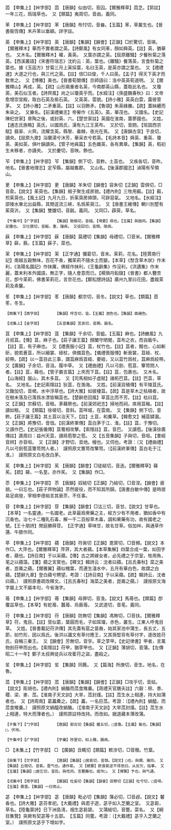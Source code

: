 <!-- { "loadSidebar": true } -->
苬	【申集上】【艸字部】	苬	【唐韻】似由切，音囚。【爾雅釋草】苬芝。【郭註】一年三花，爲瑞草也。　又【類篇】夷周切，音由。義同。

苯	【申集上】【艸字部】	苯	【唐韻】布忖切，音畚。【玉篇】苯，草叢生也。【晉書衞恆傳】禾卉苯以垂穎。詳字註。

英	【申集上】【艸字部】	英	【唐韻】【集韻】【韻會】【正韻】□於驚切，音瑛。【爾雅釋木】華而不實者謂之英。【詩鄭風】有女同車，顏如舜英。【註】英，猶華也。　又木名。【爾雅釋木】權，黃英。　又葉亦謂之英。【屈原離騷】夕餐秋菊之落英。【西溪叢語】《宋書符瑞志》沈約云：英，葉也。《離騷》餐落英，言食秋菊之葉也。據《玉函方》甘菊三月上寅採葉，名曰玉英，是英亦謂之葉也。　又【禮禮運】大道之行也，與三代之英。【註】倍□曰俊，千人曰英。【孟子】得天下英才而敎育之。　又【博雅】美也。【晉書荀闓傳】京師語曰：洛中英英荀道明。　又【爾雅釋山】再成，英。【疏】山形兩重者名英，今南郡英山縣，蓋取此名也。　又瓊英，美石似玉者。【詩齊風】尚之以瓊英乎而。【水經注】《孫盛魏春秋》曰：文帝愈增崇宮殿，取白石英及紫石英。　又英英，雲貌。【詩小雅】英英白雲，露彼菅茅。　又【詩小雅】二矛重英。【註】以羽飾矛。【魯頌】朱英綠縢。【疏】蓋絲纒而朱染之。　又樂名。【前漢禮樂志】帝嚳作《五英》。英，華茂也。　又國名。【史記陳杞世家】臯陶之後，或封英、六。【楚世家註】英國在淮南，蓋蓼國也。　又姓。【通志氏族略】英氏，以國爲氏，漢有九江王英布。　又於切，音閼。【班固西京賦】翡翠、火齊。流耀含英。縣黎、垂棘，夜光在焉。　又【唐韻古音】于良切，讀央。【屈原九歌】浴蘭湯兮沐芳，華采衣兮若英。【毛詩本音】舜英、重英、瓊英、美如英，俱叶韻讀央。【管子地員篇】五色雜英，各有異章。【集韻】英，稻初生未移者，亦讀央。　又於慶切，音映。飾也。

苲	【申集上】【艸字部】	苲	【集韻】側下切，音鮓。土苴也。　又疾各切，音昨。地名。【晉書地理志】定苲縣，屬越巂郡。　又山名。【後漢郡國志】湞陽有苲領山。

茰	【申集上】【艸字部】	茰	【唐韻】羊朱切【韻會】容朱切【正韻】雲俱切，□音兪。【說文】茱萸也。【集韻】椒子聚生成房貌。【禮內則】三牲用藙。【註】藙，煎茱萸也。【風土記】九月九日，折茱萸房揷頭，可辟惡氣。　又地名。【水經注】邵陵水東北出益縣，其閒逕流三峽，名爲茱萸江。　又【唐書王維傳】輞川別墅有茱萸沜。　又【集韻】雙雛切，音毹。義同。　又同□，薜萸，草名。

	【午集中】【疒字部】		【集韻】馳僞切，音縋。【埤蒼】病也。【玉篇】與膇同。【集韻】足腫也。　又吐猥切，音骽。重，踵疾。　又徒回切，音頹。隂病。

蔝	【申集上】【艸字部】	蔝	【唐韻】莫禮切【集韻】母禮切，□音米。【爾雅釋草】蔝，蔜。【玉篇】蔝子，菜也。

茉	【申集上】【艸字部】	茉	【正字通】彌葛切，音末。茉莉，花名。【陸賈南行記】南越五穀無味，百花不香，獨茉莉不隨水土而變。【本草】《嵆含草木狀》作末利，《洛陽名園記》作抹厲，佛經作抹利，《王龜齡集》作沒利，《洪邁集》作末麗，蓋末利本外國語，無正字，隨人會意而已。【楊愼丹鉛錄】《晉書》都人簪柰花，卽今茉莉，佛書茉莉花，言奈花也。【鄭松牕詩話】廣州九里曰花田，盡栽茉莉及素馨。

苳	【申集上】【艸字部】	苳	【唐韻】都宗切，音冬。【說文】草也。【類篇】苣苳，冬生。

	【酉集下】【酉字部】		【集韻】呼含切，音。【玉篇】酒色也。【集韻】面赭色。

	【戌集上】【金字部】		【五音集韻】苦哀切，音開。器名。

苴	【申集上】【艸字部】	苴	【集韻】千余切，音蛆。【玉篇】麻也。【詩豳風】九月叔苴。【傳】苴，麻子也。【莊子讓王篇】顏闔守陋閭，苴布之衣，而自飯牛。【註】苴，有子麻也。　又【禮喪服小記】苴，杖竹也。【註】苴者，黯也，心如斬斫，貌若蒼苴，所以縗裳、絰杖，俱備苴色。【儀禮喪服傳】斬衰裳，苴絰、杖、絞帶。【疏】以一苴目此三事，謂苴麻爲首絰、要絰，又以苴竹爲杖，苴麻爲絞帶。　又【廣韻】子余切，音沮。履中草。　又【禮曲禮】凡以弓劍、苞苴、簞笥問人者。【註】苴，藉也。【管子霸言篇】上夾而下苴。【註】苴，包裹也。　又木名。【山海經】服山，其木多苴。　又【司馬相如子虛賦】諸柘巴苴。【註】巴苴，草名。　又地名。【史記索隱註】狄苴，在渤海。　又姓。【前漢貨殖傳】有平陵苴氏。　又鋤加切，音槎。水中浮草也。【詩大雅】如彼棲苴。【疏】苴是草木之枯槁者，故在樹未落及已落爲水漂皆稱苴也。【楚辭悲回風】草苴比而不芳。【註】枯曰苴。　又【正韻】宗蘇切，音租。茅藉祭也。【前漢郊祀志】掃地而祠，席用苴稭。【註】讀如租。　又【類篇】徐嗟切，音斜。苴咩城，在雲南。　又【集韻】側下切，音鮓。【莊子讓王篇】其土苴以治天下。【註】土苴，和糞草。【韓愈文】補苴罅漏。　又【正韻】將豫切，音怚。【前漢終軍傳】苴白茅于江、淮。【註】苴，于豫切。　又讀作巴。【史記張儀傳】苴蜀相攻擊。【索隱註】苴，音巴。　又讀苞。【後漢徐廣傳註】譙周曰：益州天苴，讀爲苞黎之苞。　又【五音集韻】子與切，音咀。【羣經音辨】亦音咀。　又【正韻】才野切，音灺。幔也。又伺也。考證：〔又【禮曲禮】凡以弓劍苞苴簟笥問人者。〕　謹照原文簟笥改簞笥。〔【前漢終軍傳】苴白毛于江淮。〕　謹照原文白毛改白茅。 

苵	【申集上】【艸字部】	苵	【唐韻】【韻會】□徒結切，音迭。【爾雅釋草】蕛苵。【疏】蕛，一名荎。亦作苵。　又【集韻】作□。

苶	【申集上】【艸字部】	苶	【唐韻】奴結切【正韻】乃結切，□音涅。【韻會】疲貌。一曰忘也。【莊子齊物論】苶然疲役，而不知其所歸。【唐書白敏中傳】是時居易足病發，宰相李德裕言其衰苶，不任事。

苷	【申集上】【艸字部】	苷	【集韻】【韻會】□沽三切，音甘。【說文】甘草也。【本草】一名靈通，一名國老。此草最爲衆藥之主，經方少有不用者，猶如香中有沉香也。治七十二種乳石毒，解一千二百般草木毒，調和果藥有功，故有國老之號。【王十朋詩】閒庭勝蒔苷。　【正字通】草味甘，故名甘草。俗加艸，與通草作蓪、牛膝作同。

苹	【申集上】【艸字部】	蘋	【唐韻】符眞切【正韻】毘賔切，□音頻。【說文】本作□。大萍也。【爾雅釋草】萍蓱，其大者蘋。【本草集解】四葉合成一葉，如田字者，蘋也。【詩召南】于以采蘋。【傳】古之將嫁女者，必先禮之于宗室，牲用魚，芼之以蘋藻。【箋】蘋之言賔也。【釋文】韓詩云：沈者曰蘋。【呂氏春秋】菜之美者，崑崙之蘋。【爾雅翼】蘋似槐葉，而連生淺水中，五月有華白色，故謂之白蘋。【楚辭九章】登白蘋兮騁望。考證：〔【詩召南】于以采蘋。【疏】韓詩云，沈者曰蘋。〕　謹照原書疏改釋文。〔【呂氏春秋】海菜之美者，崑崙之蘋。〕　謹按原文海字屬上文不屬本句，今省海字。 

苺	【申集上】【艸字部】	苺	【集韻】母罪切，音浼。【說文】馬苺也。【類篇】卽覆盆草也。【本草】有蛇苺、蠶苺、烏蘞苺。　又武道切，音芼。義同。

苻	【申集上】【艸字部】	苻	【唐韻】防無切【集韻】馮無切，□音扶。【爾雅釋草】苻，鬼目。【註】莖似葛，葉圓而毛，子如耳璫，赤色，叢生。江東人呼鬼目草。　又姓。【晉書載記苻洪傳】其先蓋有扈之苗裔，始其家池中蒲生，長五丈，五節，如竹形，因以爲氏。後洪以讖文有草付應王，又其孫堅背有草付字，遂改姓苻氏，自稱三秦王。　又【韻會】芳無切，音孚。草之莩甲。【史記律書】甲者，言萬物剖苻甲而出也。【索隱註】苻甲，猶莩甲也。　又【正韻】薄胡切，音蒲。【左傳昭二十一年】鄭子太叔興徒兵以攻萑苻之盜，盡殺之。

苼	【申集上】【艸字部】	苼	【集韻】同蕤。　又【篇海】所庚切，音生。地名，在魯。

苽	【申集上】【艸字部】	苽	【唐韻】【集韻】【韻會】【正韻】□攻乎切，音姑。【說文】彫胡也。【禮內則】蝸醢而苽食雉羹。【周禮天官膳夫註】六穀：稌、黍、稷、梁、麥、苽。【淮南子天文訓】大旱，苽封熯。【註】苽生水上相連，持大如蒲者也。　又【詩周南】葛藟纍之。【疏】藟，一名巨苽。考證：〔【禮內則】蝸醯，而苽食雉羹。〕　謹照原文蝸醯改蝸醢。〔【淮南子天文訓】大旱苽封熯。【註】苽生水上相連，特大而薄者也。〕　謹照原註特改持。而改如。据道藏本薄改蒲。 

	【子集下】【勹字部】		【唐韻】郞古切【集韻】籠五切，□音魯。【玉篇】匐也。【集韻】□，伏地。

	【午集中】【疒字部】		【字彙】陟里切，知上聲。腸病。

□	【未集上】【竹字部】	□	【廣韻】丑輒切【類篇】敕涉切，□音徹。竹葉。

	【辰集下】【欠字部】		【唐韻】【集韻】□居氣切，音旣。【說文】□也。與覬、幾同。　又【集韻】丘旣切，音氣。雲气也。通作氣。　又【總要】飮食氣逆不得息曰。从反欠，指事。　又【玉篇】【集韻】□居乞切，音訖。與吃同。言蹇難也。或作□。　又【博雅】予也。與气通。

	【戌集中】【雨字部】		【廣韻】杜奚切【集韻】【韻會】田黎切【正韻】杜兮切，□音啼。【玉篇】霽雲。【集韻】一曰雨止。

苾	【申集上】【艸字部】	苾	【唐韻】毗必切【集韻】簿必切，□音邲。【說文】馨香也。【詩大雅】苾芬孝祀。【大戴禮】與君子遊，苾乎如入芝蘭之室。　又苾芻，草名。【陸龜蒙詩】日下洲島淸，烟生苾芻碧。　又蒲結切，音蹩。菜名。　又【綱目集覽】突厥有契苾等十五部。　【玉篇】同藌。考證：〔【大戴禮】苾乎入芝蘭之室。〕　謹照原文苾乎下增如字。 

